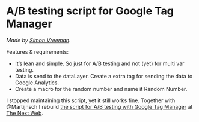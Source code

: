 A/B testing script for Google Tag Manager
=========================================

_Made by [Simon Vreeman](https://vreeman.com)._

Features & requirements:
- It’s lean and simple. So just for A/B testing and not (yet) for multi var testing.
- Data is send to the dataLayer. Create a extra tag for sending the data to Google Analytics.
- Create a macro for the random number and name it Random Number.

I stopped maintaining this script, yet it still works fine. Together with @Martijnsch I rebuild [the script for A/B testing with Google Tag Manager](https://github.com/thenextweb/cro) at [The Next Web](https://thenextweb.com).
